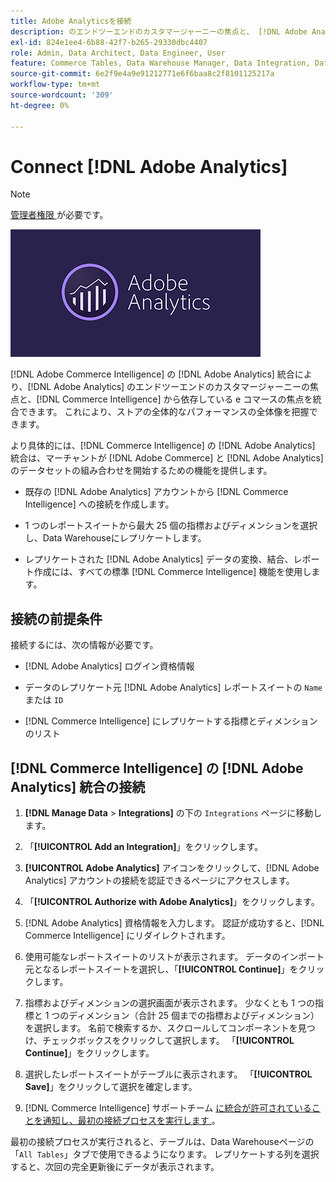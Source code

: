 ```yaml
---
title: Adobe Analyticsを接続
description: のエンドツーエンドのカスタマージャーニーの焦点と、 [!DNL Adobe Analytics]  に基づく e コマースの焦点を一つにまとめる方法を説明し  [!DNL Commerce Intelligence] す。
exl-id: 824e1ee4-6b88-42f7-b265-29330dbc4407
role: Admin, Data Architect, Data Engineer, User
feature: Commerce Tables, Data Warehouse Manager, Data Integration, Data Import/Export
source-git-commit: 6e2f9e4a9e91212771e6f6baa8c2f8101125217a
workflow-type: tm+mt
source-wordcount: '309'
ht-degree: 0%

---
```


# Connect [!DNL Adobe Analytics]

>[!NOTE]
>
>[ 管理者権限 ](../../../administrator/user-management/user-management.md) が必要です。

![](../../../assets/adobe-analytic-slogo.png)

[!DNL Adobe Commerce Intelligence] の [!DNL Adobe Analytics] 統合により、[!DNL Adobe Analytics] のエンドツーエンドのカスタマージャーニーの焦点と、[!DNL Commerce Intelligence] から依存している e コマースの焦点を統合できます。 これにより、ストアの全体的なパフォーマンスの全体像を把握できます。

より具体的には、[!DNL Commerce Intelligence] の [!DNL Adobe Analytics] 統合は、マーチャントが [!DNL Adobe Commerce] と [!DNL Adobe Analytics] のデータセットの組み合わせを開始するための機能を提供します。

- 既存の [!DNL Adobe Analytics] アカウントから [!DNL Commerce Intelligence] への接続を作成します。

- 1 つのレポートスイートから最大 25 個の指標およびディメンションを選択し、Data Warehouseにレプリケートします。

- レプリケートされた [!DNL Adobe Analytics] データの変換、結合、レポート作成には、すべての標準 [!DNL Commerce Intelligence] 機能を使用します。

## 接続の前提条件

接続するには、次の情報が必要です。

- [!DNL Adobe Analytics] ログイン資格情報

- データのレプリケート元 [!DNL Adobe Analytics] レポートスイートの `Name` または `ID`

- [!DNL Commerce Intelligence] にレプリケートする指標とディメンションのリスト

## [!DNL Commerce Intelligence] の [!DNL Adobe Analytics] 統合の接続

1. **[!DNL Manage Data** > **Integrations]** の下の `Integrations` ページに移動します。

1. 「**[!UICONTROL Add an Integration]**」をクリックします。

1. **[!UICONTROL Adobe Analytics]** アイコンをクリックして、[!DNL Adobe Analytics] アカウントの接続を認証できるページにアクセスします。

1. 「**[!UICONTROL Authorize with Adobe Analytics]**」をクリックします。

1. [!DNL Adobe Analytics] 資格情報を入力します。 認証が成功すると、[!DNL Commerce Intelligence] にリダイレクトされます。

1. 使用可能なレポートスイートのリストが表示されます。 データのインポート元となるレポートスイートを選択し、「**[!UICONTROL Continue]**」をクリックします。

1. 指標およびディメンションの選択画面が表示されます。 少なくとも 1 つの指標と 1 つのディメンション（合計 25 個までの指標およびディメンション）を選択します。 名前で検索するか、スクロールしてコンポーネントを見つけ、チェックボックスをクリックして選択します。 「**[!UICONTROL Continue]**」をクリックします。

1. 選択したレポートスイートがテーブルに表示されます。 「**[!UICONTROL Save]**」をクリックして選択を確定します。

1. [!DNL Commerce Intelligence] サポートチーム [ に統合が許可されていることを通知し、最初の接続プロセスを実行します ](https://experienceleague.adobe.com/docs/commerce-knowledge-base/kb/troubleshooting/miscellaneous/mbi-service-policies.html)。

最初の接続プロセスが実行されると、テーブルは、Data Warehouseページの「`All Tables`」タブで使用できるようになります。 レプリケートする列を選択すると、次回の完全更新後にデータが表示されます。
